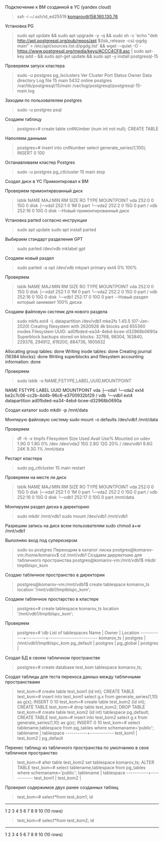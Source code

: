 Подключение к ВМ созданной в YC (yandex cloud) 
>ssh -i ~/.ssh/id_ed25519 komarov@158.160.130.76

Установка PG
>sudo apt update && sudo apt upgrade -y -q && sudo sh -c 'echo "deb http://apt.postgresql.org/pub/repos/apt $(lsb_release -cs)-pgdg main" > /etc/apt/sources.list.d/pgdg.list' && wget --quiet -O - https://www.postgresql.org/media/keys/ACCC4CF8.asc | sudo apt-key add - && sudo apt-get update && sudo apt -y install postgresql-15

Проверяем запуск кластера
>sudo -u postgres pg_lsclusters
Ver Cluster Port Status Owner    Data directory              Log file
15  main    5432 online postgres /var/lib/postgresql/15/main /var/log/postgresql/postgresql-15-main.log

Заходим по пользователем postgres
>sudo -u postgres psql

Создаем таблицу
>postgres=# create table cntNUmber (num int not null);
CREATE TABLE

Наполяем данными
>postgres=# insert into cntNumber select generate_series(1,100);
INSERT 0 100

Останавливаем кластер Postgres
>sudo -u postgres pg_ctlcluster 15 main stop

Создал диск в YC 
Примонтировал к ВМ

Проверяем примонтирвоанный диск 
>lsblk
NAME   MAJ:MIN RM SIZE RO TYPE MOUNTPOINT
vda    252:0    0  15G  0 disk
├─vda1 252:1    0   1M  0 part
└─vda2 252:2    0  15G  0 part /
vdb    252:16   0  10G  0 disk --Новый примонтированный диск

Установка parted согласно инструкции
>sudo apt update
>sudo apt install parted

Выбираем стандарт разделения GPT 
>sudo parted /dev/vdb mklabel gpt

Создаем новый раздел
>sudo parted -a opt /dev/vdb mkpart primary ext4 0% 100%

Проверяем 
>lsblk
NAME   MAJ:MIN RM SIZE RO TYPE MOUNTPOINT
vda    252:0    0  15G  0 disk
├─vda1 252:1    0   1M  0 part
└─vda2 252:2    0  15G  0 part /
vdb    252:16   0  10G  0 disk
└─vdb1 252:17   0  10G  0 part --Новый раздел который занимает 100% диска

Создаем файловую системк для нового раздела
>sudo mkfs.ext4 -L datapartition /dev/vdb1
mke2fs 1.45.5 (07-Jan-2020)
Creating filesystem with 2620928 4k blocks and 655360 inodes
Filesystem UUID: ad0fbded-ea34-4ebd-bcee-d32968b0690a
Superblock backups stored on blocks:
        32768, 98304, 163840, 229376, 294912, 819200, 884736, 1605632

Allocating group tables: done
Writing inode tables: done
Creating journal (16384 blocks): done
Writing superblocks and filesystem accounting information: done

Проверяем
>sudo lsblk -o NAME,FSTYPE,LABEL,UUID,MOUNTPOINT 

NAME   FSTYPE LABEL         UUID                                 MOUNTPOINT
vda
├─vda1
└─vda2 ext4                 be2c7c06-cc2b-4d4b-96c6-e3700932b129 /
vdb
└─vdb1 ext4   datapartition ad0fbded-ea34-4ebd-bcee-d32968b0690a

Создал каталог 
sudo mkdir -p /mnt/data

Монтирую файловую систему
sudo mount -o defaults /dev/vdb1 /mnt/data

Проверяем
>df -h -x tmpfs
Filesystem      Size  Used Avail Use% Mounted on
udev            1.9G     0  1.9G   0% /dev
/dev/vda2        15G  2.8G   12G  20% /
/dev/vdb1       9.8G   24K  9.3G   1% /mnt/data

Рестарт кластера
>sudo pg_ctlcluster 15 main restart

Проверяем на месте ли диск
>lsblk
NAME   MAJ:MIN RM SIZE RO TYPE MOUNTPOINT
vda    252:0    0  15G  0 disk
├─vda1 252:1    0   1M  0 part
└─vda2 252:2    0  15G  0 part /
vdb    252:16   0  10G  0 disk
└─vdb1 252:17   0  10G  0 part /mnt/data

Монтируем раздел диска в директорию
>sudo mkdir /mnt/vdb1
>sudo mount /dev/vdb1 /mnt/vdb1

Разрешим запись на диск всем пользователям
sudo chmod a+w /mnt/vdb1

Выполняю вход под суперюзером
>sudo su postgres
Переходим в каталог лиска
>postgres@komarov-vm:/home/komarov$ cd /mnt/vdb1
Создаем дирректоию для табличного пространства
>postgres@komarov-vm:/mnt/vdb1$ mkdir tmptblspc_kom

Создаю табличное пространство в директории
>postgres@komarov-vm:/mnt/vdb1$ create tablespace komarov_ts location '/mnt/vdb1/tmptblspc_kom';

Создаем табличное простарство в кластере
>postgres=# create tablespace komarov_ts location '/mnt/vdb1/tmptblspc_kom';

Проверяем
>postgres=# \db
               List of tablespaces
    Name    |  Owner   |        Location
------------+----------+-------------------------
 komarov_ts | postgres | /mnt/vdb1/tmptblspc_kom
 pg_default | postgres |
 pg_global  | postgres |

Создал БД в своем табличном пространстве
>postgres=# create database test_kom tablespace komarov_ts;

Создал таблицы для теста переноса данных между табличными пространствами
>test_kom=# create table test_kom1 (id int);
CREATE TABLE
>test_kom=# insert into test_kom1 select g.x from generate_series(1,10) as g(x);
INSERT 0 10
>test_kom=# create table test_kom2 (id int);
CREATE TABLE
>test_kom=# drop table test_kom2;
DROP TABLE
>test_kom=# create table test_kom2 (id int) tablespace pg_default;
CREATE TABLE
>test_kom=# insert into test_kom2 select g.x from generate_series(1,10) as g(x);
INSERT 0 10
>test_kom=# select tablename,tablespace  from pg_tables where schemaname='public';
 tablename | tablespace
-----------+------------
 test_kom1 |
 test_kom2 | pg_default

Перенес таблицу из табличного пространства по умолчанию в свое табличное пространство
>test_kom=# alter table test_kom2 set tablespace komarov_ts;
ALTER TABLE
>test_kom=# select tablename,tablespace  from pg_tables where schemaname='public';
 tablename | tablespace
-----------+------------
 test_kom1 |
 test_kom2 |


Проверил содержимое двух ранее созданных таблиц 
>test_kom=# select*from test_kom1;
 id
----
  1
  2
  3
  4
  5
  6
  7
  8
  9
 10
(10 rows)

>test_kom=# select*from test_kom2;
 id
----
  1
  2
  3
  4
  5
  6
  7
  8
  9
 10
(10 rows)
